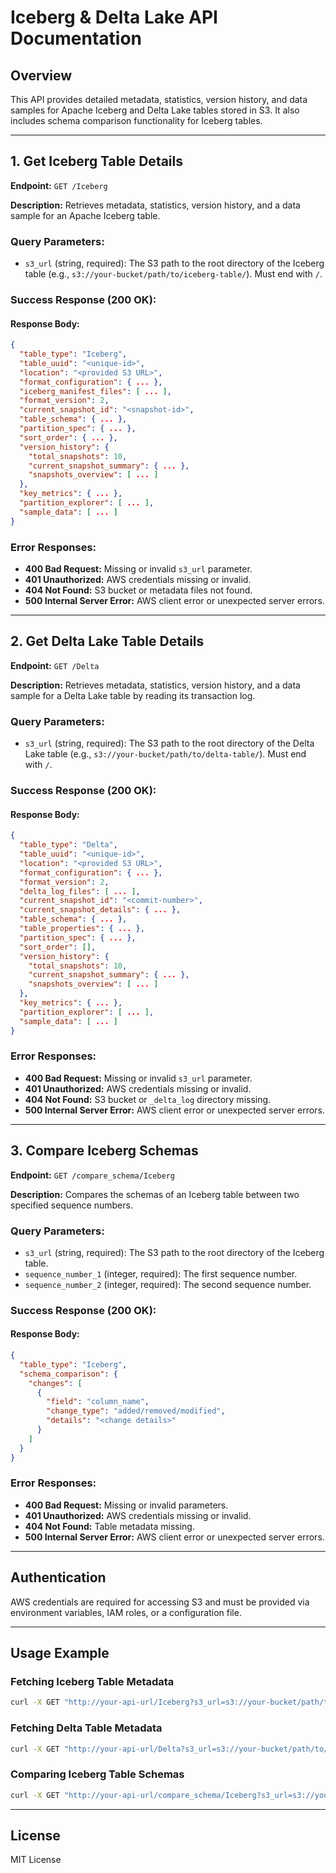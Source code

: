 # Iceberg & Delta Lake API Documentation

## Overview
This API provides detailed metadata, statistics, version history, and data samples for Apache Iceberg and Delta Lake tables stored in S3. It also includes schema comparison functionality for Iceberg tables.

---

## 1. Get Iceberg Table Details

**Endpoint:** `GET /Iceberg`

**Description:** Retrieves metadata, statistics, version history, and a data sample for an Apache Iceberg table.

### Query Parameters:
- `s3_url` (string, required): The S3 path to the root directory of the Iceberg table (e.g., `s3://your-bucket/path/to/iceberg-table/`). Must end with `/`.

### Success Response (200 OK):
#### **Response Body:**
```json
{
  "table_type": "Iceberg",
  "table_uuid": "<unique-id>",
  "location": "<provided S3 URL>",
  "format_configuration": { ... },
  "iceberg_manifest_files": [ ... ],
  "format_version": 2,
  "current_snapshot_id": "<snapshot-id>",
  "table_schema": { ... },
  "partition_spec": { ... },
  "sort_order": { ... },
  "version_history": {
    "total_snapshots": 10,
    "current_snapshot_summary": { ... },
    "snapshots_overview": [ ... ]
  },
  "key_metrics": { ... },
  "partition_explorer": [ ... ],
  "sample_data": [ ... ]
}
```

### Error Responses:
- **400 Bad Request:** Missing or invalid `s3_url` parameter.
- **401 Unauthorized:** AWS credentials missing or invalid.
- **404 Not Found:** S3 bucket or metadata files not found.
- **500 Internal Server Error:** AWS client error or unexpected server errors.

---

## 2. Get Delta Lake Table Details

**Endpoint:** `GET /Delta`

**Description:** Retrieves metadata, statistics, version history, and a data sample for a Delta Lake table by reading its transaction log.

### Query Parameters:
- `s3_url` (string, required): The S3 path to the root directory of the Delta Lake table (e.g., `s3://your-bucket/path/to/delta-table/`). Must end with `/`.

### Success Response (200 OK):
#### **Response Body:**
```json
{
  "table_type": "Delta",
  "table_uuid": "<unique-id>",
  "location": "<provided S3 URL>",
  "format_configuration": { ... },
  "format_version": 2,
  "delta_log_files": [ ... ],
  "current_snapshot_id": "<commit-number>",
  "current_snapshot_details": { ... },
  "table_schema": { ... },
  "table_properties": { ... },
  "partition_spec": { ... },
  "sort_order": [],
  "version_history": {
    "total_snapshots": 10,
    "current_snapshot_summary": { ... },
    "snapshots_overview": [ ... ]
  },
  "key_metrics": { ... },
  "partition_explorer": [ ... ],
  "sample_data": [ ... ]
}
```

### Error Responses:
- **400 Bad Request:** Missing or invalid `s3_url` parameter.
- **401 Unauthorized:** AWS credentials missing or invalid.
- **404 Not Found:** S3 bucket or `_delta_log` directory missing.
- **500 Internal Server Error:** AWS client error or unexpected server errors.

---

## 3. Compare Iceberg Schemas

**Endpoint:** `GET /compare_schema/Iceberg`

**Description:** Compares the schemas of an Iceberg table between two specified sequence numbers.

### Query Parameters:
- `s3_url` (string, required): The S3 path to the root directory of the Iceberg table.
- `sequence_number_1` (integer, required): The first sequence number.
- `sequence_number_2` (integer, required): The second sequence number.

### Success Response (200 OK):
#### **Response Body:**
```json
{
  "table_type": "Iceberg",
  "schema_comparison": {
    "changes": [
      {
        "field": "column_name",
        "change_type": "added/removed/modified",
        "details": "<change details>"
      }
    ]
  }
}
```

### Error Responses:
- **400 Bad Request:** Missing or invalid parameters.
- **401 Unauthorized:** AWS credentials missing or invalid.
- **404 Not Found:** Table metadata missing.
- **500 Internal Server Error:** AWS client error or unexpected server errors.

---

## Authentication
AWS credentials are required for accessing S3 and must be provided via environment variables, IAM roles, or a configuration file.

---

## Usage Example
### Fetching Iceberg Table Metadata
```sh
curl -X GET "http://your-api-url/Iceberg?s3_url=s3://your-bucket/path/to/iceberg-table/"
```

### Fetching Delta Table Metadata
```sh
curl -X GET "http://your-api-url/Delta?s3_url=s3://your-bucket/path/to/delta-table/"
```

### Comparing Iceberg Table Schemas
```sh
curl -X GET "http://your-api-url/compare_schema/Iceberg?s3_url=s3://your-bucket/path/to/iceberg-table/&sequence_number_1=1&sequence_number_2=2"
```

---

## License
MIT License